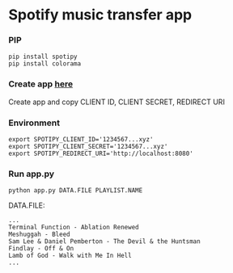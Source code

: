 # Spotify music transfer app
### PIP
```shell
pip install spotipy
pip install colorama
```
### Create app [here](https://developer.spotify.com/dashboard/applications)
Create app and copy CLIENT ID, CLIENT SECRET, REDIRECT URI
### Environment
```shell
export SPOTIPY_CLIENT_ID='1234567...xyz'
export SPOTIPY_CLIENT_SECRET='1234567...xyz'
export SPOTIPY_REDIRECT_URI='http://localhost:8080'
```
### Run **app.py**
```shell
python app.py DATA.FILE PLAYLIST.NAME
```
DATA.FILE:
```
...
Terminal Function - Ablation Renewed
Meshuggah - Bleed
Sam Lee & Daniel Pemberton - The Devil & the Huntsman
Findlay - Off & On
Lamb of God - Walk with Me In Hell
...
```
